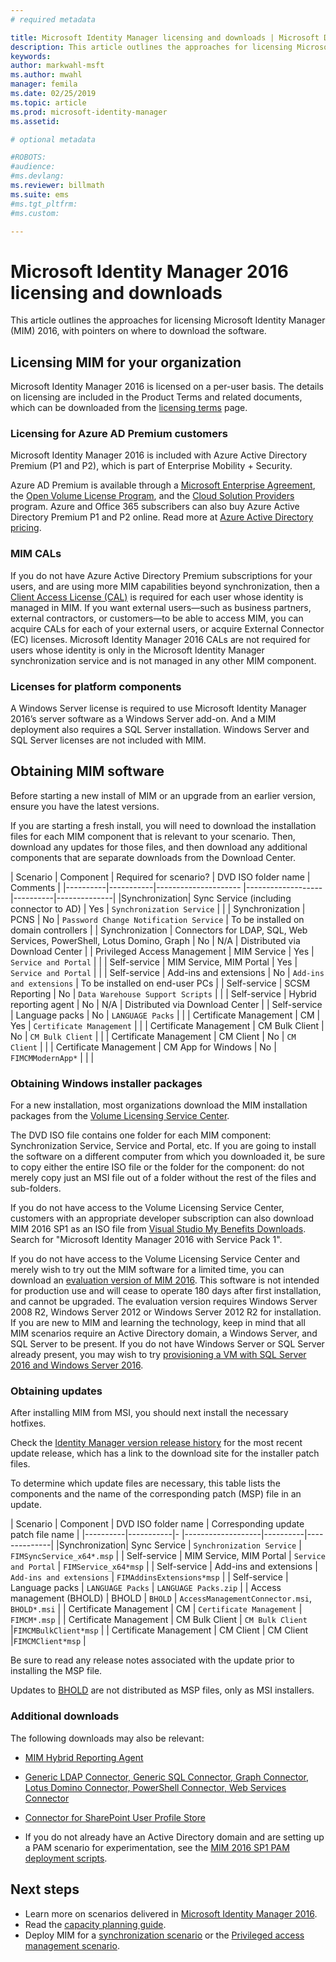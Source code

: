```yaml
---
# required metadata

title: Microsoft Identity Manager licensing and downloads | Microsoft Docs
description: This article outlines the approaches for licensing Microsoft Identity Manager (MIM) 2016, with pointers on where to download the software.
keywords:
author: markwahl-msft
ms.author: mwahl
manager: femila
ms.date: 02/25/2019
ms.topic: article
ms.prod: microsoft-identity-manager
ms.assetid: 

# optional metadata

#ROBOTS:
#audience:
#ms.devlang:
ms.reviewer: billmath
ms.suite: ems
#ms.tgt_pltfrm:
#ms.custom:

---
```


# Microsoft Identity Manager 2016 licensing and downloads

This article outlines the approaches for licensing Microsoft Identity Manager (MIM) 2016, with pointers on where to download the software.

## Licensing MIM for your organization

Microsoft Identity Manager 2016 is licensed on a per-user basis.  The details on licensing are included in the Product Terms and related documents, which can be downloaded from the [licensing terms](https://www.microsoft.com/en-us/licensing/product-licensing/products.aspx) page.

### Licensing for Azure AD Premium customers

Microsoft Identity Manager 2016 is included with Azure Active Directory Premium (P1 and P2), which is part of Enterprise Mobility + Security.

Azure AD Premium is available through a [Microsoft Enterprise Agreement](https://www.microsoft.com/en-us/licensing/licensing-programs/enterprise.aspx), the [Open Volume License Program](https://www.microsoft.com/en-us/licensing/licensing-programs/open-license.aspx), and the [Cloud Solution Providers](https://go.microsoft.com/fwlink/?LinkId=614968&clcid=0x409) program. Azure and Office 365 subscribers can also buy Azure Active Directory Premium P1 and P2 online.  Read more at [Azure Active Directory pricing](https://azure.microsoft.com/en-us/pricing/details/active-directory/).

### MIM CALs

If you do not have Azure Active Directory Premium subscriptions for your users, and are using more MIM capabilities beyond synchronization, then a [Client Access License (CAL)](https://www.microsoft.com/en-us/licensing/product-licensing/client-access-license.aspx) is required for each user whose identity is managed in MIM. If you want external users—such as business partners, external contractors, or customers—to be able to access MIM, you can acquire CALs for each of your external users, or acquire External Connector (EC) licenses. Microsoft Identity Manager 2016 CALs are not required for users whose identity is only in the Microsoft Identity Manager synchronization service and is not managed in any other MIM component.

### Licenses for platform components

A Windows Server license is required to use Microsoft Identity Manager 2016’s server software as a Windows Server add-on. And a MIM deployment also requires a SQL Server installation.  Windows Server and SQL Server licenses are not included with MIM.

## Obtaining MIM software

Before starting a new install of MIM or an upgrade from an earlier version, ensure you have the latest versions.

If you are starting a fresh install, you will need to download the installation files for each MIM component that is relevant to your scenario. Then, download any updates for those files, and then download any additional components that are separate downloads from the Download Center.


| Scenario | Component | Required for scenario? | DVD ISO folder name | Comments |
|----------|-----------|---------------------   |-------------------|----------|--------------|
|Synchronization| Sync Service (including connector to AD) | Yes | `Synchronization Service` | |
| Synchronization | PCNS | No | `Password Change Notification Service` |  To be installed on domain controllers |
| Synchronization | Connectors for LDAP, SQL, Web Services, PowerShell, Lotus Domino, Graph | No | N/A | Distributed via Download Center |
| Privileged Access Management | MIM Service | Yes | `Service and Portal` | |
| Self-service | MIM Service, MIM Portal | Yes | `Service and Portal` | |
| Self-service | Add-ins and extensions | No | `Add-ins and extensions` | To be installed on end-user PCs |
| Self-service | SCSM Reporting | No | `Data Warehouse Support Scripts` | |
| Self-service | Hybrid reporting agent | No | N/A | Distributed via Download Center |
| Self-service | Language packs | No | `LANGUAGE Packs` | |
| Certificate Management | CM | Yes | `Certificate Management` | |
| Certificate Management | CM Bulk Client | No | `CM Bulk Client` | |
| Certificate Management | CM Client | No | `CM Client`  | |
| Certificate Management | CM App for Windows | No | `FIMCMModernApp*` | | |

### Obtaining Windows installer packages

For a new installation, most organizations download the MIM installation packages from the [Volume Licensing Service Center](https://www.microsoft.com/licensing/servicecenter/default.aspx). 


The DVD ISO file contains one folder for each MIM component: Synchronization Service, Service and Portal, etc. If you are going to install the software on a different computer from which you downloaded it, be sure to copy either the entire ISO file or the folder for the component: do not merely copy just an MSI file out of a folder without the rest of the files and sub-folders.

If you do not have access to the Volume Licensing Service Center, customers with an appropriate developer subscription can also download MIM 2016 SP1 as an ISO file from [Visual Studio My Benefits Downloads](https://my.visualstudio.com/Downloads?q=Microsoft%20Identity%20Manager%202016%20with%20Service%20Pack%201&pgroup=).  Search for "Microsoft Identity Manager 2016 with Service Pack 1".  

If you do not have access to the Volume Licensing Service Center and merely wish to try out the MIM software for a limited time, you can download an [evaluation version of MIM 2016](https://www.microsoft.com/en-us/download/details.aspx?id=48244). This software is not intended for production use and will cease to operate 180 days after first installation, and cannot be upgraded. The evaluation version requires Windows Server 2008 R2, Windows Server 2012 or Windows Server 2012 R2 for installation.  If you are new to MIM and learning the technology, keep in mind that all MIM scenarios require an Active Directory domain, a Windows Server, and SQL Server to be present. If you do not have Windows Server or SQL Server already present, you may wish to try [provisioning a VM with SQL Server 2016 and Windows Server 2016](https://azure.microsoft.com/en-us/blog/azure-images-sql-server-2016-on-windows-server-2016/).

### Obtaining updates

After installing MIM from MSI, you should next install the necessary hotfixes.

Check the [Identity Manager version release history](./reference/version-history.md) for the most recent update release, which has a link to the download site for the installer patch files.

To determine which update files are necessary, this table lists the components and the name of the corresponding patch (MSP) file in an update.

| Scenario | Component | DVD ISO folder name | Corresponding update patch file name |
|----------|-----------|-   |-------------------|----------|--------------|
|Synchronization| Sync Service | `Synchronization Service` | `FIMSyncService_x64*.msp` |
| Self-service | MIM Service, MIM Portal | `Service and Portal` | `FIMService_x64*msp` |
| Self-service | Add-ins and extensions | `Add-ins and extensions` | `FIMAddinsExtensions*msp` |
| Self-service | Language packs | `LANGUAGE Packs` | `LANGUAGE Packs.zip` |
| Access management (BHOLD) | BHOLD | `BHOLD` | `AccessManagementConnector.msi`, `BHOLD*.msi` |
| Certificate Management | CM |  `Certificate Management` | `FIMCM*.msp` |
| Certificate Management | CM Bulk Client |  `CM Bulk Client` |`FIMCMBulkClient*msp` |
| Certificate Management | CM Client | CM Client |`FIMCMClient*msp` |

Be sure to read any release notes associated with the update prior to installing the MSP file.

Updates to [BHOLD](https://www.microsoft.com/en-us/download/details.aspx?id=55950) are not distributed as MSP files, only as MSI installers.

### Additional downloads

The following downloads may also be relevant:

- [MIM Hybrid Reporting Agent](https://www.microsoft.com/download/details.aspx?id=55112)

- [Generic LDAP Connector, Generic SQL Connector, Graph Connector, Lotus Domino Connector, PowerShell Connector, Web Services Connector](http://go.microsoft.com/fwlink/?LinkId=717495)

- [Connector for SharePoint User Profile Store](https://www.microsoft.com/en-us/download/details.aspx?id=41164)

- If you do not already have an Active Directory domain and are setting up a PAM scenario for experimentation, see the [MIM 2016 SP1 PAM deployment scripts](sp1-deployment-scripts.md).

## Next steps

- Learn more on scenarios delivered in [Microsoft Identity Manager 2016](microsoft-identity-manager-2016.md).
- Read the [capacity planning guide](capacity-planning-guide.md).
- Deploy MIM for a [synchronization scenario](microsoft-identity-manager-deploy.md) or the [Privileged access management scenario](./pam/privileged-identity-management-for-active-directory-domain-services.md).

